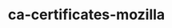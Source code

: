 ---
title: "ca-certificates-mozilla"
layout: cache
categories: [package, v0.19]
meta: {"versions": ["2022-10-11"], "compilers": ["gcc@=11.1.0", "gcc@=7.3.1", "gcc@=7.5.0", "gcc@=8.4.0", "oneapi@=2022.1.0"], "oss": ["amzn2", "ubuntu18.04", "ubuntu20.04"], "platforms": ["linux"], "targets": ["aarch64", "neoverse_n1", "x86_64", "x86_64_v3"], "stacks": ["aws-ahug", "aws-ahug-aarch64", "aws-isc", "aws-isc-aarch64", "build_systems", "data-vis-sdk", "e4s", "e4s-oneapi", "ml-cpu", "ml-cuda", "ml-rocm", "radiuss", "radiuss-aws", "radiuss-aws-aarch64", "tutorial"], "num_specs": 7, "num_specs_by_stack": {"radiuss-aws-aarch64": 2, "aws-isc-aarch64": 2, "aws-ahug-aarch64": 2, "aws-isc": 1, "ml-cuda": 1, "ml-cpu": 1, "ml-rocm": 1, "radiuss-aws": 1, "aws-ahug": 1, "build_systems": 1, "tutorial": 2, "radiuss": 1, "data-vis-sdk": 1, "e4s": 1, "e4s-oneapi": 1}}
spec_details: [{"hash": "7znzv6ge3f6bbjebqiidlv6geyfetzbe", "compiler": "gcc@=7.3.1", "versions": ["2022-10-11"], "os": "amzn2", "platform": "linux", "target": "aarch64", "variants": ["build_system=generic"], "stacks": ["radiuss-aws-aarch64", "aws-isc-aarch64", "aws-ahug-aarch64"], "size": "-", "tarball": "https://binaries.spack.io/releases/v0.19/build_cache/linux-amzn2-aarch64/gcc-7.3.1/ca-certificates-mozilla-2022-10-11/linux-amzn2-aarch64-gcc-7.3.1-ca-certificates-mozilla-2022-10-11-7znzv6ge3f6bbjebqiidlv6geyfetzbe.spack"}, {"hash": "7lxs5lbrxbvupzy7lfezzhr2zdx6dfv2", "compiler": "gcc@=7.3.1", "versions": ["2022-10-11"], "os": "amzn2", "platform": "linux", "target": "neoverse_n1", "variants": ["build_system=generic"], "stacks": ["radiuss-aws-aarch64", "aws-isc-aarch64", "aws-ahug-aarch64"], "size": "-", "tarball": "https://binaries.spack.io/releases/v0.19/build_cache/linux-amzn2-neoverse_n1/gcc-7.3.1/ca-certificates-mozilla-2022-10-11/linux-amzn2-neoverse_n1-gcc-7.3.1-ca-certificates-mozilla-2022-10-11-7lxs5lbrxbvupzy7lfezzhr2zdx6dfv2.spack"}, {"hash": "btneazxtqwul36j3t7aswkbptrrssy4s", "compiler": "gcc@=7.3.1", "versions": ["2022-10-11"], "os": "amzn2", "platform": "linux", "target": "x86_64_v3", "variants": ["build_system=generic"], "stacks": ["aws-isc", "ml-cuda", "ml-cpu", "ml-rocm", "radiuss-aws", "aws-ahug"], "size": "-", "tarball": "https://binaries.spack.io/releases/v0.19/build_cache/linux-amzn2-x86_64_v3/gcc-7.3.1/ca-certificates-mozilla-2022-10-11/linux-amzn2-x86_64_v3-gcc-7.3.1-ca-certificates-mozilla-2022-10-11-btneazxtqwul36j3t7aswkbptrrssy4s.spack"}, {"hash": "aurd37jjebxaqzs73saip5v6hgfu3foj", "compiler": "gcc@=7.5.0", "versions": ["2022-10-11"], "os": "ubuntu18.04", "platform": "linux", "target": "x86_64", "variants": ["build_system=generic"], "stacks": ["build_systems", "tutorial", "radiuss", "data-vis-sdk"], "size": "-", "tarball": "https://binaries.spack.io/releases/v0.19/build_cache/linux-ubuntu18.04-x86_64/gcc-7.5.0/ca-certificates-mozilla-2022-10-11/linux-ubuntu18.04-x86_64-gcc-7.5.0-ca-certificates-mozilla-2022-10-11-aurd37jjebxaqzs73saip5v6hgfu3foj.spack"}, {"hash": "xoktjwuvulj2cfdpcft3ftrqjf5gn5td", "compiler": "gcc@=11.1.0", "versions": ["2022-10-11"], "os": "ubuntu20.04", "platform": "linux", "target": "x86_64", "variants": ["build_system=generic"], "stacks": ["e4s"], "size": "-", "tarball": "https://binaries.spack.io/releases/v0.19/build_cache/linux-ubuntu20.04-x86_64/gcc-11.1.0/ca-certificates-mozilla-2022-10-11/linux-ubuntu20.04-x86_64-gcc-11.1.0-ca-certificates-mozilla-2022-10-11-xoktjwuvulj2cfdpcft3ftrqjf5gn5td.spack"}, {"hash": "tug2vtkcqjcweeha6k3imy2cgsekfx4x", "compiler": "gcc@=8.4.0", "versions": ["2022-10-11"], "os": "ubuntu18.04", "platform": "linux", "target": "x86_64", "variants": ["build_system=generic"], "stacks": ["tutorial"], "size": "-", "tarball": "https://binaries.spack.io/releases/v0.19/build_cache/linux-ubuntu18.04-x86_64/gcc-8.4.0/ca-certificates-mozilla-2022-10-11/linux-ubuntu18.04-x86_64-gcc-8.4.0-ca-certificates-mozilla-2022-10-11-tug2vtkcqjcweeha6k3imy2cgsekfx4x.spack"}, {"hash": "hga46u3b4uhl4egrlld35n3vcgchud6m", "compiler": "oneapi@=2022.1.0", "versions": ["2022-10-11"], "os": "ubuntu20.04", "platform": "linux", "target": "x86_64", "variants": ["build_system=generic"], "stacks": ["e4s-oneapi"], "size": "-", "tarball": "https://binaries.spack.io/releases/v0.19/build_cache/linux-ubuntu20.04-x86_64/oneapi-2022.1.0/ca-certificates-mozilla-2022-10-11/linux-ubuntu20.04-x86_64-oneapi-2022.1.0-ca-certificates-mozilla-2022-10-11-hga46u3b4uhl4egrlld35n3vcgchud6m.spack"}]
---